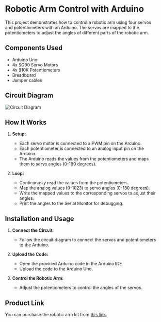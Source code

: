 # Robotic Arm Control with Arduino

This project demonstrates how to control a robotic arm using four servos and potentiometers with an Arduino. The servos are mapped to the potentiometers to adjust the angles of different parts of the robotic arm.

## Components Used

- Arduino Uno
- 4x SG90 Servo Motors
- 4x B10K Potentiometers
- Breadboard
- Jumper cables

## Circuit Diagram

![Circuit Diagram](path/to/image.png)

## How It Works

1. **Setup:**
   - Each servo motor is connected to a PWM pin on the Arduino.
   - Each potentiometer is connected to an analog input pin on the Arduino.
   - The Arduino reads the values from the potentiometers and maps them to servo angles (0-180 degrees).

2. **Loop:**
   - Continuously read the values from the potentiometers.
   - Map the analog values (0-1023) to servo angles (0-180 degrees).
   - Write the mapped values to the corresponding servos to adjust their angles.
   - Print the angles to the Serial Monitor for debugging.

## Installation and Usage

1. **Connect the Circuit:**
   - Follow the circuit diagram to connect the servos and potentiometers to the Arduino.

2. **Upload the Code:**
   - Open the provided Arduino code in the Arduino IDE.
   - Upload the code to the Arduino Uno.

3. **Control the Robotic Arm:**
   - Adjust the potentiometers to control the angles of the servos.

## Product Link

You can purchase the robotic arm kit from [this link](https://www.amazon.com/Robot-Acrylic-Rotating-Mechanical-Arduino/dp/B09SFFVDPH/ref=sr_1_9?crid=2YBWR6COI4LOG&dib=eyJ2IjoiMSJ9.tj97t4e_zbZp7634PlclYbWkkwRWUpNQJ0vFUBg2KQFCXnirG3YPHdqIBrVJomsIS1LLsMyveMDUULT9VWVl_jmNXC7LmrSWrLjvdaahRhIGo3FNO_DS9YfDM5o2YgoZKmd6MHgu-mGlNPNYgXLCVcA6UofhgQfrHzkpzFhpLQzOseMQ8RS6k7trkTsp93gPChIX_8bOvFDmt2T9ru6wT32IHJ1ZUEZrcLuFbMQ0QW8AwG0JQvKm5ZtcCyE9pDY798GQOt8ZAXfMq5tAUL_lU-MNoVEMXIMh-9gX9bg730s.-hr1hpaMwQdxd8sBXszRbe2h4-nW_JyXRdZxYY4g6rg&dib_tag=se&keywords=robot+arm+arduino&qid=1719349776&sprefix=Robotic+Arm+Arduino%2Caps%2C227&sr=8-9).
